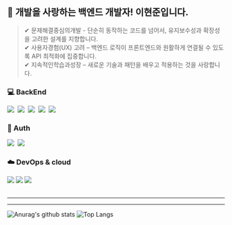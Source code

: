 
<!--
**hjgel/hjgel** is a ✨ _special_ ✨ repository because its `README.md` (this file) appears on your GitHub profile.
![header](https://capsule-render.vercel.app/api?height=350&text=HyunJun%20World!&desc=Inha%20Technical%20College%20Department%20of%20Computer%20Science%20and%20Engineering&descAlignY=80&type=rect&color=gradient)
<!--타이틀 부분-->
## 👋 개발을 사랑하는 백엔드 개발자! 이현준입니다.

> ✔ 문제해결중심의개발 - 단순히 동작하는 코드를 넘어서, 유지보수성과 확장성을 고려한 설계를 지향합니다. <br>
> ✔ 사용자경험(UX) 고려 – 백엔드 로직이 프론트엔드와 원활하게 연결될 수 있도록 API 최적화에 집중합니다. <br>
> ✔ 지속적인학습과성장 – 새로운 기술과 패턴을 배우고 적용하는 것을 사랑합니다.


<!--내용 부분-->
<h3>💻 BackEnd</h3>
<div>
  <img src="https://img.shields.io/badge/java-007396?style=for-the-badge&logo=OpenJDK&logoColor=white">&nbsp
  <img src="https://img.shields.io/badge/DJANGO-%23092E20?style=flat&logo=Django&logoColor=green&color=white" />&nbsp
  <img src="https://img.shields.io/badge/SPRING-%236DB33F?style=flat&logo=Spring&logoColor=green&color=white" />&nbsp
  <img src="https://img.shields.io/badge/Flutter-blue?style=flat&logo=flutter&amp;logoColor=white" />&nbsp
  <img src="https://img.shields.io/badge/SPRINGBoot-%236DB33F?style=flat&logo=Spring&logoColor=green&color=white" />&nbsp
</div>

<h3>🔐 Auth</h3>
<div>
  <img src="https://img.shields.io/badge/-Spring Security-6DB33F?style=flat&logo=Spring Security&logoColor=white"/>&nbsp
  <img src="https://img.shields.io/badge/JWT-000000?style=flat&logo=JSON%20web%20tokens&logoColor=white"/>&nbsp
</div>

<h3>☁️ DevOps & cloud</h3>
<div>
  <img src="https://img.shields.io/badge/GitHub Actions-2088FF?style=for-the-badge&logo=GitHub Actions&logoColor=white">
  <img src="https://img.shields.io/badge/Amazon%20EC2-FF9900?style=for-the-badge&logo=Amazon%20EC2&logoColor=white">
  <img src="https://img.shields.io/badge/docker-%230db7ed.svg?style=for-the-badge&logo=docker&logoColor=white"> 
</div>



<!-- 
<h3>💻 FrontEnd 💻</h3>
<div>
  <img src="https://img.shields.io/badge/html5-E34F26.svg?style=for-the-badge&logo=html5&logoColor=white" />&nbsp
  <img src="https://img.shields.io/badge/css3-1572B6.svg?style=for-the-badge&logo=css3&logoColor=white" />&nbsp
</div>
-->

<br>
<!--
<h3>💻 Language 💻</h3>
<div>
  <img src="https://img.shields.io/badge/DART-%230175C2?style=for-the-badge&logo=dart&logoColor=white&color=navy">&nbsp
  <img src="https://img.shields.io/badge/JAVA-007396?style=for-the-badge&logo=Java&logoColor=white">&nbsp
  <img src="https://img.shields.io/badge/PYTHON-%233776AB?style=for-the-badge&logo=python&logoColor=orange&color=3670A0">&nbsp
  <img src="https://img.shields.io/badge/C-%23A8B9CC?style=for-the-badge&logo=C&logoColor=white&color=150458"/>&nbsp
  <img src="https://img.shields.io/badge/javascript-F7DF1E.svg?style=for-the-badge&logo=javascript&logoColor=20232a" />&nbsp
  <img src="https://img.shields.io/badge/C%20SHARP-%23512BD4?style=for-the-badge&logo=C%23&logoColor=white&color=green" />&nbsp
  
</div>

<br>
<!--
<h3>💻 Tools 💻</h3>
<div>
  <img src="https://img.shields.io/badge/git-F05033.svg?style=for-the-badge&logo=git&logoColor=white" />&nbsp
  <img src="https://img.shields.io/badge/github-181717.svg?style=for-the-badge&logo=github&logoColor=white" />&nbsp
  <img src="https://img.shields.io/badge/Notion-F3F3F3.svg?style=for-the-badge&logo=notion&logoColor=black" />&nbsp
</div>

<br>
<!--
<div>
  <img src="https://img.shields.io/badge/VSCode-2C2C32.svg?style=for-the-badge&logo=visual-studio-code&logoColor=22ABF3" />&nbsp
  <img src="https://img.shields.io/badge/Eclipse-2C2255?style=for-the-badge&logo=Eclipse%20IDE&logoColor=white">&nbsp
  <img src="https://img.shields.io/badge/Intellij%20Idea-000?logo=intellij-idea&style=for-the-badge&Color=blue">&nbsp
  <img src="https://img.shields.io/badge/Android-studio-%2334A853?style=for-the-badge&logo=Android&logoColor=white&color=green">&nbsp
<!--   <img src="https://img.shields.io/badge/Colab-2C2C32.svg?style=for-the-badge&logo=googlecolab&logoColor=F9AB00" />&nbsp 
</div>
<br> 
-->

------
<!--
## Link 
[<img src="https://img.shields.io/badge/Notion-F3F3F3.svg?style=for-the-badge&logo=notion&logoColor=black" />](https://flax-heron-d42.notion.site/264aeab9def44404840757ca26124c27?v=715c499aeb0e4c349af539e7aa154dbc&pvs=4)
-->
------
![Anurag's github stats](https://github-readme-stats.vercel.app/api?username=hjgel&show_icons=true&theme=tokyonight)
![Top Langs](https://github-readme-stats.vercel.app/api/top-langs/?username=hjgel&layout=compact&theme=tokyonight)



